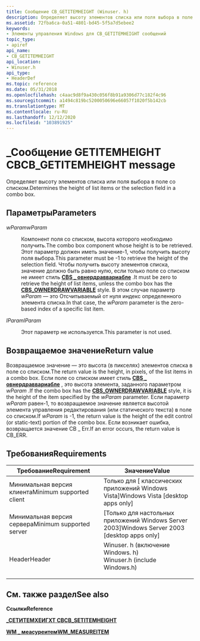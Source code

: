```yaml
---
title: Сообщение CB_GETITEMHEIGHT (Winuser. h)
description: Определяет высоту элементов списка или поля выбора в поле со списком.
ms.assetid: 72fba6ca-0a51-4801-bd45-5f5a7d5ebee2
keywords:
- Элементы управления Windows для CB_GETITEMHEIGHT сообщений
topic_type:
- apiref
api_name:
- CB_GETITEMHEIGHT
api_location:
- Winuser.h
api_type:
- HeaderDef
ms.topic: reference
ms.date: 05/31/2018
ms.openlocfilehash: c4aac9d8f9a430c056f8b91a9306d77c182f4c96
ms.sourcegitcommit: a1494c819bc5200050696e66057f1020f5b142cb
ms.translationtype: MT
ms.contentlocale: ru-RU
ms.lasthandoff: 12/12/2020
ms.locfileid: "103891925"
---
```

# <a name="cb_getitemheight-message"></a><span data-ttu-id="3b882-104">\_Сообщение GETITEMHEIGHT CB</span><span class="sxs-lookup"><span data-stu-id="3b882-104">CB\_GETITEMHEIGHT message</span></span>

<span data-ttu-id="3b882-105">Определяет высоту элементов списка или поля выбора в поле со списком.</span><span class="sxs-lookup"><span data-stu-id="3b882-105">Determines the height of list items or the selection field in a combo box.</span></span>

## <a name="parameters"></a><span data-ttu-id="3b882-106">Параметры</span><span class="sxs-lookup"><span data-stu-id="3b882-106">Parameters</span></span>

<dl> <dt>

<span data-ttu-id="3b882-107">*wParam*</span><span class="sxs-lookup"><span data-stu-id="3b882-107">*wParam*</span></span> 
</dt> <dd>

<span data-ttu-id="3b882-108">Компонент поля со списком, высота которого необходимо получить.</span><span class="sxs-lookup"><span data-stu-id="3b882-108">The combo box component whose height is to be retrieved.</span></span> <span data-ttu-id="3b882-109">Этот параметр должен иметь значение-1, чтобы получить высоту поля выбора.</span><span class="sxs-lookup"><span data-stu-id="3b882-109">This parameter must be -1 to retrieve the height of the selection field.</span></span> <span data-ttu-id="3b882-110">Чтобы получить высоту элементов списка, значение должно быть равно нулю, если только поле со списком не имеет стиль [**CBS \_ овнердраввариабле**](combo-box-styles.md) .</span><span class="sxs-lookup"><span data-stu-id="3b882-110">It must be zero to retrieve the height of list items, unless the combo box has the [**CBS\_OWNERDRAWVARIABLE**](combo-box-styles.md) style.</span></span> <span data-ttu-id="3b882-111">В этом случае параметр *wParam* — это Отсчитываемый от нуля индекс определенного элемента списка.</span><span class="sxs-lookup"><span data-stu-id="3b882-111">In that case, the *wParam* parameter is the zero-based index of a specific list item.</span></span>

</dd> <dt>

<span data-ttu-id="3b882-112">*lParam*</span><span class="sxs-lookup"><span data-stu-id="3b882-112">*lParam*</span></span> 
</dt> <dd>

<span data-ttu-id="3b882-113">Этот параметр не используется.</span><span class="sxs-lookup"><span data-stu-id="3b882-113">This parameter is not used.</span></span>

</dd> </dl>

## <a name="return-value"></a><span data-ttu-id="3b882-114">Возвращаемое значение</span><span class="sxs-lookup"><span data-stu-id="3b882-114">Return value</span></span>

<span data-ttu-id="3b882-115">Возвращаемое значение — это высота (в пикселях) элементов списка в поле со списком.</span><span class="sxs-lookup"><span data-stu-id="3b882-115">The return value is the height, in pixels, of the list items in a combo box.</span></span> <span data-ttu-id="3b882-116">Если поле со списком имеет стиль [**CBS \_ овнердраввариабле**](combo-box-styles.md) , это высота элемента, заданного параметром *wParam* .</span><span class="sxs-lookup"><span data-stu-id="3b882-116">If the combo box has the [**CBS\_OWNERDRAWVARIABLE**](combo-box-styles.md) style, it is the height of the item specified by the *wParam* parameter.</span></span> <span data-ttu-id="3b882-117">Если параметр *wParam* равен-1, то возвращаемое значение является высотой элемента управления редактирования (или статического текста) в поле со списком.</span><span class="sxs-lookup"><span data-stu-id="3b882-117">If *wParam* is -1, the return value is the height of the edit control (or static-text) portion of the combo box.</span></span> <span data-ttu-id="3b882-118">Если возникает ошибка, возвращается значение CB \_ Err.</span><span class="sxs-lookup"><span data-stu-id="3b882-118">If an error occurs, the return value is CB\_ERR.</span></span>

## <a name="requirements"></a><span data-ttu-id="3b882-119">Требования</span><span class="sxs-lookup"><span data-stu-id="3b882-119">Requirements</span></span>



| <span data-ttu-id="3b882-120">Требование</span><span class="sxs-lookup"><span data-stu-id="3b882-120">Requirement</span></span> | <span data-ttu-id="3b882-121">Значение</span><span class="sxs-lookup"><span data-stu-id="3b882-121">Value</span></span> |
|-------------------------------------|----------------------------------------------------------------------------------------------------------|
| <span data-ttu-id="3b882-122">Минимальная версия клиента</span><span class="sxs-lookup"><span data-stu-id="3b882-122">Minimum supported client</span></span><br/> | <span data-ttu-id="3b882-123">Только для \[ классических приложений Windows Vista\]</span><span class="sxs-lookup"><span data-stu-id="3b882-123">Windows Vista \[desktop apps only\]</span></span><br/>                                                           |
| <span data-ttu-id="3b882-124">Минимальная версия сервера</span><span class="sxs-lookup"><span data-stu-id="3b882-124">Minimum supported server</span></span><br/> | <span data-ttu-id="3b882-125">\[Только для настольных приложений Windows Server 2003\]</span><span class="sxs-lookup"><span data-stu-id="3b882-125">Windows Server 2003 \[desktop apps only\]</span></span><br/>                                                     |
| <span data-ttu-id="3b882-126">Header</span><span class="sxs-lookup"><span data-stu-id="3b882-126">Header</span></span><br/>                   | <dl> <span data-ttu-id="3b882-127"><dt>Winuser. h (включение Windows. h)</dt></span><span class="sxs-lookup"><span data-stu-id="3b882-127"><dt>Winuser.h (include Windows.h)</dt></span></span> </dl> |



## <a name="see-also"></a><span data-ttu-id="3b882-128">См. также раздел</span><span class="sxs-lookup"><span data-stu-id="3b882-128">See also</span></span>

<dl> <dt>

<span data-ttu-id="3b882-129">**Ссылки**</span><span class="sxs-lookup"><span data-stu-id="3b882-129">**Reference**</span></span>
</dt> <dt>

[<span data-ttu-id="3b882-130">**\_СЕТИТЕМХЕИГХТ CB**</span><span class="sxs-lookup"><span data-stu-id="3b882-130">**CB\_SETITEMHEIGHT**</span></span>](cb-setitemheight.md)
</dt> <dt>

[<span data-ttu-id="3b882-131">**WM \_ меасуреитем**</span><span class="sxs-lookup"><span data-stu-id="3b882-131">**WM\_MEASUREITEM**</span></span>](wm-measureitem.md)
</dt> </dl>

 

 





